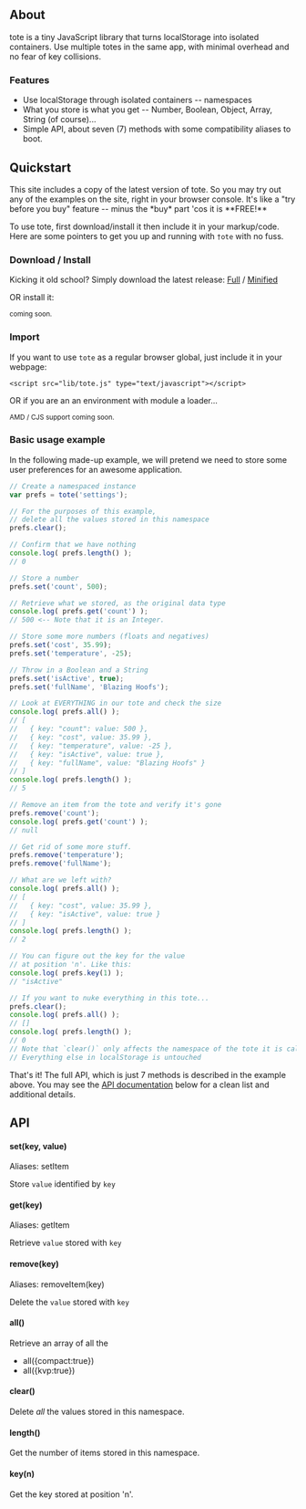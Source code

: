 <a name="about"></a>
## About

tote is a tiny JavaScript library that turns localStorage into isolated containers. 
Use multiple totes in the same app, with minimal overhead and no fear of key collisions.

### Features

- Use localStorage through isolated containers -- namespaces
- What you store is what you get -- Number, Boolean, Object, Array, String (of course)...
- Simple API, about seven (7) methods with some compatibility aliases to boot.


<a name="quickstart"></a>
## Quickstart

<p class="note note-info">
This site includes a copy of the latest version of tote. So you may try out any of the 
examples on the site, right in your browser console. It's like a "try before you buy" feature
-- minus the *buy* part 'cos it is **FREE!**
</p>

To use tote, first download/install it then include it in your markup/code.
Here are some pointers to get you up and running with `†ote` with no fuss.


### Download / Install

Kicking it old school? Simply download the latest release: <a href="dist/tote.js">Full</a>
/ <a href="dist/tote.min.js">Minified</a>

OR install it:

<small class="muted">coming soon.</small>


### Import

If you want to use `tote` as a regular browser global, just include it in your webpage:

```markup
<script src="lib/tote.js" type="text/javascript"></script>
```

OR if you are an an environment with module a loader...

<small class="muted">AMD / CJS support coming soon.</small>


### Basic usage example

In the following made-up example, we will pretend we need to store some user preferences
for an awesome application.

```javascript
// Create a namespaced instance
var prefs = tote('settings');

// For the purposes of this example,
// delete all the values stored in this namespace
prefs.clear();

// Confirm that we have nothing
console.log( prefs.length() );
// 0

// Store a number
prefs.set('count', 500);

// Retrieve what we stored, as the original data type
console.log( prefs.get('count') );
// 500 <-- Note that it is an Integer.

// Store some more numbers (floats and negatives)
prefs.set('cost', 35.99);
prefs.set('temperature', -25);

// Throw in a Boolean and a String
prefs.set('isActive', true);
prefs.set('fullName', 'Blazing Hoofs');

// Look at EVERYTHING in our tote and check the size
console.log( prefs.all() );
// [
//   { key: "count": value: 500 }, 
//   { key: "cost", value: 35.99 }, 
//   { key: "temperature", value: -25 }, 
//   { key: "isActive", value: true }, 
//   { key: "fullName", value: "Blazing Hoofs" } 
// ] 
console.log( prefs.length() );
// 5

// Remove an item from the tote and verify it's gone
prefs.remove('count');
console.log( prefs.get('count') );
// null

// Get rid of some more stuff.
prefs.remove('temperature');
prefs.remove('fullName');

// What are we left with?
console.log( prefs.all() );
// [
//   { key: "cost", value: 35.99 }, 
//   { key: "isActive", value: true }
// ]
console.log( prefs.length() );
// 2

// You can figure out the key for the value 
// at position 'n'. Like this:
console.log( prefs.key(1) );
// "isActive" 

// If you want to nuke everything in this tote...
prefs.clear();
console.log( prefs.all() );
// []
console.log( prefs.length() );
// 0 
// Note that `clear()` only affects the namespace of the tote it is called on. 
// Everything else in localStorage is untouched
```

That's it! The full API, which is just 7 methods is described in the example above.
You may see the [API documentation](#api) below for a clean list and additional details.


<a name="api"></a>
## API

#### set(key, value)

Aliases: setItem

Store `value` identified by `key`

#### get(key)

Aliases: getItem

Retrieve `value` stored with `key`

#### remove(key)

Aliases: removeItem(key)

Delete the `value` stored with `key`

#### all()

Retrieve an array of all the 
- all({compact:true})
- all({kvp:true})

#### clear()

Delete *all* the values stored in this namespace.

#### length()

Get the number of items stored in this namespace.

#### key(n)

Get the key stored at position 'n'.

